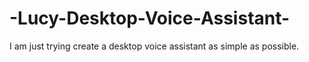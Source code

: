 # -Lucy-Desktop-Voice-Assistant-
I am just trying create a desktop voice assistant as simple as possible.
